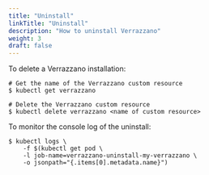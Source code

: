 ```yaml
---
title: "Uninstall"
linkTitle: "Uninstall"
description: "How to uninstall Verrazzano"
weight: 3
draft: false
---
```



To delete a Verrazzano installation:

```
# Get the name of the Verrazzano custom resource
$ kubectl get verrazzano

# Delete the Verrazzano custom resource
$ kubectl delete verrazzano <name of custom resource>
```

To monitor the console log of the uninstall:

```
$ kubectl logs \
    -f $(kubectl get pod \
    -l job-name=verrazzano-uninstall-my-verrazzano \
    -o jsonpath="{.items[0].metadata.name}")
```
